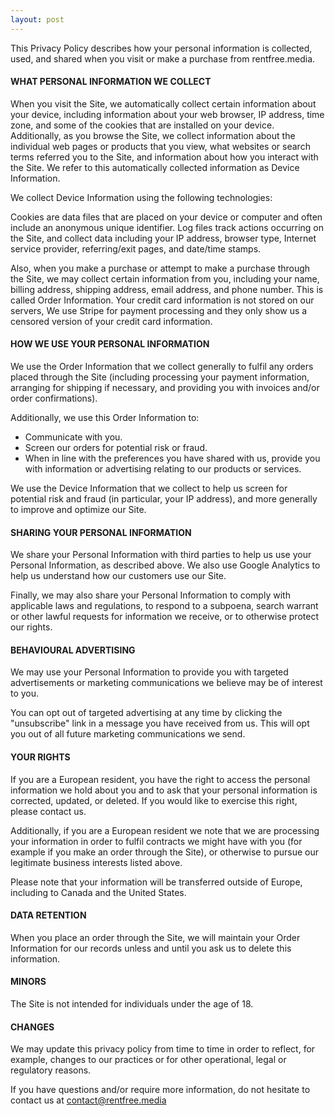```yaml
---
layout: post
---
```


This Privacy Policy describes how your personal information is collected, used, and shared when you visit or make a purchase from rentfree.media.

#### WHAT PERSONAL INFORMATION WE COLLECT

When you visit the Site, we automatically collect certain information about your device, including information about your web browser, IP address, time zone, and some of the cookies that are installed on your device. Additionally, as you browse the Site, we collect information about the individual web pages or products that you view, what websites or search terms referred you to the Site, and information about how you interact with the Site. We refer to this automatically collected information as Device Information.

We collect Device Information using the following technologies:

Cookies are data files that are placed on your device or computer and often include an anonymous unique identifier. Log files track actions occurring on the Site, and collect data including your IP address, browser type, Internet service provider, referring/exit pages, and date/time stamps.

Also, when you make a purchase or attempt to make a purchase through the Site, we may collect certain information from you, including your name, billing address, shipping address, email address, and phone number. This is called Order Information. Your credit card information is not stored on our servers, We use Stripe for payment processing and they only show us a censored version of your credit card information.

#### HOW WE USE YOUR PERSONAL INFORMATION

We use the Order Information that we collect generally to fulfil any orders placed through the Site (including processing your payment information, arranging for shipping if necessary, and providing you with invoices and/or order confirmations).

Additionally, we use this Order Information to:

* Communicate with you.
* Screen our orders for potential risk or fraud.
* When in line with the preferences you have shared with us, provide you with information or advertising relating to our products or services.

We use the Device Information that we collect to help us screen for potential risk and fraud (in particular, your IP address), and more generally to improve and optimize our Site.

#### SHARING YOUR PERSONAL INFORMATION

We share your Personal Information with third parties to help us use your Personal Information, as described above. We also use Google Analytics to help us understand how our customers use our Site. 

Finally, we may also share your Personal Information to comply with applicable laws and regulations, to respond to a subpoena, search warrant or other lawful requests for information we receive, or to otherwise protect our rights.

#### BEHAVIOURAL ADVERTISING

We may use your Personal Information to provide you with targeted advertisements or marketing communications we believe may be of interest to you.

You can opt out of targeted advertising at any time by clicking  the "unsubscribe" link in a message you have received from us. This will opt you out of all future marketing communications we send.

#### YOUR RIGHTS

If you are a European resident, you have the right to access the personal information we hold about you and to ask that your personal information is corrected, updated, or deleted. If you would like to exercise this right, please contact us.

Additionally, if you are a European resident we note that we are processing your information in order to fulfil contracts we might have with you (for example if you make an order through the Site), or otherwise to pursue our legitimate business interests listed above.

Please note that your information will be transferred outside of Europe, including to Canada and the United States.

#### DATA RETENTION

When you place an order through the Site, we will maintain your Order Information for our records unless and until you ask us to delete this information.

#### MINORS

The Site is not intended for individuals under the age of 18.

#### CHANGES

We may update this privacy policy from time to time in order to reflect, for example, changes to our practices or for other operational, legal or regulatory reasons.

If you have questions and/or require more information, do not hesitate to contact us at [contact@rentfree.media](mailto:contact@rentfree.media)